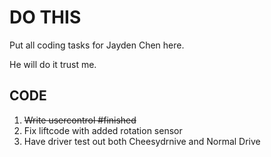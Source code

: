 # DO THIS 

Put all coding tasks for Jayden Chen here.

He will do it trust me.

## CODE

1. ~~Write usercontrol #finished~~
2. Fix liftcode with added rotation sensor
3. Have driver test out both Cheesydrnive and Normal Drive


